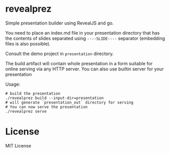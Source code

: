# revealprez

Simple presentation builder using RevealJS and go.

You need to place an index.md file in your presentation directory that has the contents of slides
separated using `----SLIDE----` separator (embedding files is also possible). 

Consult the demo project in `presentation` directory.

The build artifact will contain whole presentation in a form suitable for online serving via any HTTP server.
You can also use builtin server for your presentation

Usage:

    # build the presentation
    ./revealprez build --input-dir=presentation
    # will generate `presentation_out` directory for serving
    # You can now serve the presentation
    ./revealprez serve

# License

MIT License
